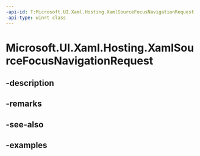 ```yaml
---
-api-id: T:Microsoft.UI.Xaml.Hosting.XamlSourceFocusNavigationRequest
-api-type: winrt class
---
```


# Microsoft.UI.Xaml.Hosting.XamlSourceFocusNavigationRequest

<!--
public sealed class XamlSourceFocusNavigationRequest
-->


## -description

## -remarks

## -see-also

## -examples



